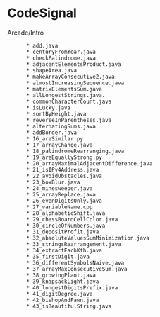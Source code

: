 # CodeSignal

Arcade/Intro  
                              
          * add.java                     
          * centuryFromYear.java         
          * checkPalindrome.java         
          * adjacentElementsProduct.java 
          * shapeArea.java                
          * makeArrayConsecutive2.java    
          * almostIncreasingSequence.java 
          * matrixElementsSum.java        
          * allLongestStrings.java.      
          * commonCharacterCount.java   
          * isLucky.java
          * sortByHeight.java
          * reverseInParentheses.java
          * alternatingSums.java
          * addBorder.java
          * 16_areSimilar.py
          * 17_arrayChange.java
          * 18_palindromeRearranging.java
          * 19_areEquallyStrong.py
          * 20_arrayMaximalAdjacentDifference.java
          * 21_isIPv4Address.java
          * 22_avoidObstacles.java
          * 23_boxBlur.java
          * 24_minesweeper.java
          * 25_arrayReplace.java
          * 26_evenDigitsOnly.java
          * 27_variableName.cpp
          * 28_alphabeticShift.java
          * 29_chessBoardCellColor.java
          * 30_circleOfNumbers.java
          * 31_depositProfit.java
          * 32_absoluteValuesSumMinimization.java
          * 33_stringsRearrangement.java
          * 34_extractEachKth.java
          * 35_firstDigit.java
          * 36_differentSymbolsNaive.java
          * 37_arrayMaxConsecutiveSum.java
          * 38_growingPlant.java
          * 39_knapsackLight.java
          * 40_longestDigitsPrefix.java
          * 41_digitDegree.java
          * 42_bishopAndPawn.java
          * 43_isBeautifulString.java
  
